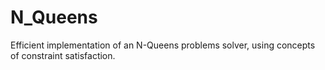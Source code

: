 # N_Queens
Efficient implementation of an N-Queens problems solver, using concepts of constraint satisfaction.
